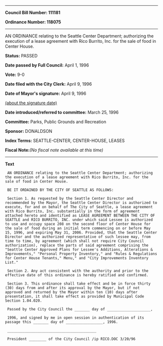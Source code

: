 

********

**Council Bill Number: 111181**
   
**Ordinance Number: 118075**
********

 AN ORDINANCE relating to the Seattle Center Department; authorizing the execution of a lease agreement with Rico Burrito, Inc. for the sale of food in Center House.

**Status:** PASSED
   
**Date passed by Full Council:** April 1, 1996
   
**Vote:** 9-0
   
**Date filed with the City Clerk:** April 9, 1996
   
**Date of Mayor's signature:** April 9, 1996
   
[(about the signature date)](/~public/approvaldate.htm)
   
   
   
**Date introduced/referred to committee:** March 25, 1996
   
**Committee:** Parks, Public Grounds and Recreation
   
**Sponsor:** DONALDSON
   
   
**Index Terms:** SEATTLE-CENTER, CENTER-HOUSE, LEASES

**Fiscal Note:**_(No fiscal note available at this time)_

********

**Text**
   
```
 AN ORDINANCE relating to the Seattle Center Department; authorizing the execution of a lease agreement with Rico Burrito, Inc. for the sale of food in Center House.

 BE IT ORDAINED BY THE CITY OF SEATTLE AS FOLLOWS:

 Section 1. As requested by the Seattle Center Director and recommended by the Mayor, the Seattle Center Director is authorized to execute, for and on behalf of The City of Seattle, a lease agreement with Rico Burrito, Inc. substantially in the form of agreement attached hereto and identified as LEASE AGREEMENT BETWEEN THE CITY OF SEATTLE and RICO BURRITO, INC. under which said Lessee is authorized to use and occupy space 208 on the second floor of Center House for the sale of food during an initial term commencing on or before May 15, 1996, and expiring May 31, 2006. Provided, that the Seattle Center Director and the authorized representative of such lessee may, from time to time, by agreement (which shall not require City Council authorization), replace the parts of said agreement comprising the "Seattle Center Approved Plans for Lessee's Additions, Alterations & Improvements," "Personal Property Inventory," and "Rules & Regulations for Center House Tenants," Menu," and "City Improvements Inventory List."

 Section 2. Any act consistent with the authority and prior to the effective date of this ordinance is hereby ratified and confirmed.

 Section 3. This ordinance shall take effect and be in force thirty (30) days from and after its approval by the Mayor, but if not approved and returned by the Mayor within ten (10) days after presentation, it shall take effect as provided by Municipal Code Section 1.04.020.

 Passed by the City Council the _______ day of ____________________,

 1996, and signed by me in open session in authentication of its passage this _______ day of _________________, 1996.

 _________________________________________

 President ________ of the City Council /ip RICO.DOC 3/20/96

```
